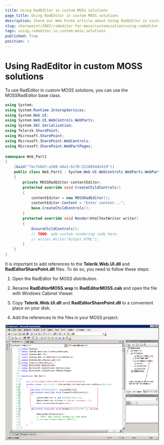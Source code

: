 ```yaml
---
title: Using RadEditor in custom MOSS solutions
page_title: Using RadEditor in custom MOSS solutions
description: Check our Web Forms article about Using RadEditor in custom MOSS solutions.
slug: sharepoint/2007/radeditor-for-moss/customization/using-radeditor-in-custom-moss-solutions
tags: using,radeditor,in,custom,moss,solutions
published: True
position: 1
---
```


# Using RadEditor in custom MOSS solutions

To use RadEditor in custom MOSS solutions, you can use the MOSSRadEditor base class.

````C#
using System;
using System.Runtime.InteropServices;
using System.Web.UI;
using System.Web.UI.WebControls.WebParts;
using System.Xml.Serialization;
using Telerik.SharePoint;
using Microsoft.SharePoint;
using Microsoft.SharePoint.WebControls;
using Microsoft.SharePoint.WebPartPages;

namespace Web_Part1
{
	[Guid("7ec7ebb7-a308-48a3-8c70-2210054d2419")]
	public class Web_Part1 : System.Web.UI.WebControls.WebParts.WebPart
	{
		private MOSSRadEditor contentEditor;
		protected override void CreateChildControls()
		{
			contentEditor = new MOSSRadEditor();
			contentEditor.Content = "Enter content...";
			base.CreateChildControls();
		}
		protected override void Render(HtmlTextWriter writer)
		{
			EnsureChildControls();
			// TODO: add custom rendering code here.
			// writer.Write("Output HTML");
		}
	}
}
````

It is important to add references to the **Telerik.Web.UI.dll** and **RadEditorSharePoint.dll** files. To do so, you need to follow these steps:

1. Open the RadEditor for MOSS distribution.

1. Rename **RadEditorMOSS.wsp** to **RadEditorMOSS.cab** and open the file with Windows Cabinet Viewer.

1. Copy **Telerik.Web.UI.dll** and **RadEditorSharePoint.dll** to a convenient place on your disk.

1. Add the references to the files in your MOSS project.

![](images/SampleWebPartProject.png)
